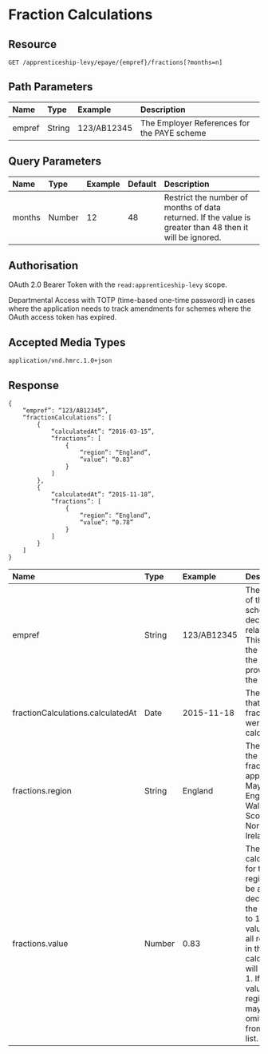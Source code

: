 # Fraction Calculations

## Resource
`GET /apprenticeship-levy/epaye/{empref}/fractions[?months=n]`

## Path Parameters
| Name | Type | Example | Description |
|:-|:-|:-|:-|
| empref | String | 123/AB12345 | The Employer References for the PAYE scheme |

## Query Parameters
| Name | Type | Example | Default | Description |
|:-|:-|:-|:-|:-|
| months | Number | 12 | 48 | Restrict the number of months of data returned. If the value is greater than 48 then it will be ignored. |

## Authorisation
OAuth 2.0 Bearer Token with the `read:apprenticeship-levy` scope.

Departmental Access with TOTP (time-based one-time password) in cases where the application needs to track amendments for schemes where the OAuth access token has expired.

## Accepted Media Types
    application/vnd.hmrc.1.0+json

## Response
```
{
	“empref”: “123/AB12345”,
	“fractionCalculations”: [
		{
			“calculatedAt”: “2016-03-15”,
			“fractions”: [
				{
					“region”: “England”,
					“value”: “0.83”
				}
			]
		},
		{
			“calculatedAt”: “2015-11-18”,
			“fractions”: [
				{
					“region”: “England”,
					“value”: “0.78”
				}
			]
		}
	]	
}
```

| Name | Type | Example | Description |
|:-|:-|:-|:-|
| empref | String | 123/AB12345 | The empref of the scheme the declarations relate to. This will be the same as the empref provided in the URL |
| fractionCalculations.calculatedAt | Date | 2015-11-18 | The date that the fractions were calculated |
| fractions.region | String | England | The region the specific fraction applies to. May be England, Wales, Scotland or Northern Ireland |
| fractions.value | Number | 0.83 | The fraction calculated for the region. Will be a decimal in the range 0 to 1. The values for all regions in the calculation will sum to 1. If the value for a region is 0 it may be omitted from the list. |
 
 